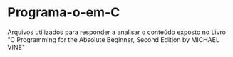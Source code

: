 # Programa-o-em-C
Arquivos utilizados para responder a analisar o conteúdo exposto no Livro "C Programming for the Absolute Beginner, Second Edition by MICHAEL VINE"
